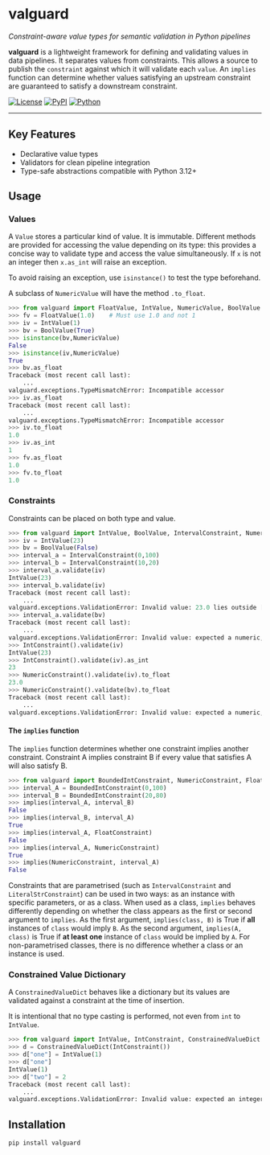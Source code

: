 # valguard  
_Constraint-aware value types for semantic validation in Python pipelines_

**valguard** is a lightweight framework for defining and validating values in data pipelines. It separates values from constraints. This allows a source to publish the `constraint` against which it will validate each `value`. An `implies` function can determine whether values satisfying an upstream constraint are guaranteed to satisfy a downstream constraint.

[![License](https://img.shields.io/badge/license-Apache--2.0-blue)](https://www.apache.org/licenses/LICENSE-2.0)
[![PyPI](https://img.shields.io/pypi/v/valguard)](https://pypi.org/project/valguard/)
[![Python](https://img.shields.io/pypi/pyversions/valguard)](https://pypi.org/project/valguard/)

---

## Key Features

- Declarative value types
- Validators for clean pipeline integration
- Type-safe abstractions compatible with Python 3.12+

## Usage

### Values

A `Value` stores a particular kind of value. It is immutable. Different methods are provided for accessing the value depending on its type: this provides a concise way to validate type and access the value simultaneously. If `x` is not an integer then `x.as_int` will raise an exception.

To avoid raising an exception, use `isinstance()` to test the type beforehand.

A subclass of `NumericValue` will have the method `.to_float`.

```python
>>> from valguard import FloatValue, IntValue, NumericValue, BoolValue
>>> fv = FloatValue(1.0)    # Must use 1.0 and not 1
>>> iv = IntValue(1)
>>> bv = BoolValue(True)
>>> isinstance(bv,NumericValue)
False
>>> isinstance(iv,NumericValue)
True
>>> bv.as_float
Traceback (most recent call last):
    ...
valguard.exceptions.TypeMismatchError: Incompatible accessor
>>> iv.as_float
Traceback (most recent call last):
    ...
valguard.exceptions.TypeMismatchError: Incompatible accessor
>>> iv.to_float
1.0
>>> iv.as_int
1
>>> fv.as_float
1.0
>>> fv.to_float
1.0
```

### Constraints

Constraints can be placed on both type and value.

```python
>>> from valguard import IntValue, BoolValue, IntervalConstraint, NumericConstraint, IntConstraint
>>> iv = IntValue(23)
>>> bv = BoolValue(False)
>>> interval_a = IntervalConstraint(0,100)
>>> interval_b = IntervalConstraint(10,20)
>>> interval_a.validate(iv)
IntValue(23)
>>> interval_b.validate(iv)
Traceback (most recent call last):
    ...
valguard.exceptions.ValidationError: Invalid value: 23.0 lies outside [10.0, 20.0]
>>> interval_a.validate(bv)
Traceback (most recent call last):
    ...
valguard.exceptions.ValidationError: Invalid value: expected a numeric, got BoolValue(False)
>>> IntConstraint().validate(iv)
IntValue(23)
>>> IntConstraint().validate(iv).as_int
23
>>> NumericConstraint().validate(iv).to_float
23.0
>>> NumericConstraint().validate(bv).to_float
Traceback (most recent call last):
    ...
valguard.exceptions.ValidationError: Invalid value: expected a numeric, got BoolValue(False)
```

#### The `implies` function

The `implies` function determines whether one constraint implies another constraint. Constraint A implies constraint B if every value that satisfies A will also satisfy B.

```python
>>> from valguard import BoundedIntConstraint, NumericConstraint, FloatConstraint, implies
>>> interval_A = BoundedIntConstraint(0,100)
>>> interval_B = BoundedIntConstraint(20,80)
>>> implies(interval_A, interval_B)
False
>>> implies(interval_B, interval_A)
True
>>> implies(interval_A, FloatConstraint)
False
>>> implies(interval_A, NumericConstraint)
True
>>> implies(NumericConstraint, interval_A)
False
```

Constraints that are parametrised (such as `IntervalConstraint` and `LiteralStrConstraint`) can be used in two ways: as an instance with specific parameters, or as a class. When used as a class, `implies` behaves differently depending on whether the class appears as the first or second argument to `implies`. As the first argument, `implies(class, B)` is True if **all** instances of `class` would imply `B`. As the second argument, `implies(A, class)` is True if **at least one** instance of `class` would be implied by `A`. For non-parametrised classes, there is no difference whether a class or an instance is used.

### Constrained Value Dictionary

A `ConstrainedValueDict` behaves like a dictionary but its values are validated against a constraint at the time of insertion.

It is intentional that no type casting is performed, not even from `int` to `IntValue`.

```python
>>> from valguard import IntValue, IntConstraint, ConstrainedValueDict
>>> d = ConstrainedValueDict(IntConstraint())                             
>>> d["one"] = IntValue(1)
>>> d["one"]
IntValue(1)
>>> d["two"] = 2
Traceback (most recent call last):
    ...
valguard.exceptions.ValidationError: Invalid value: expected an integer, got 2
```

## Installation

```bash
pip install valguard
```